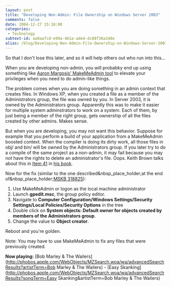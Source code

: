 ```yaml
---
layout: post
title: "Developing Non-Admin: File Ownership on Windows Server 2003"
comments: false
date: 2004-12-27 15:18:00
categories:
 - Technology
subtext-id: aa0aafcd-e99a-461a-ade4-dc88f36a348e
alias: /blog/Developing-Non-Admin-File-Ownership-on-Windows-Server-2003.aspx
---
```



So that I don't lose this later, and so it will help others out who run into this...

When you are developing non-admin, you will probabky end up using something like [Aaron Margosis' MakeMeAdmin tool](http://blogs.msdn.com/aaron_margosis/archive/2004/07/24/193721.aspx) to elevate your privileges when you need to do admin-like things. 

The problem comes when you are doing something in an admin context that creates files. In Windows XP, when you created a file as a member of the Administrators group, the file was owned by you. In Server 2003, it is owned by the Administrators group. Apparently this was to make it easier for multiple system adminstrators to work on a system. Each of them, by just being a member of the right group, gets ownership of all the files created by other admins. Makes sense.

But when you are developing, you may not want this behavior. Suppose for example that you perform a build of your application from a MakeMeAdmin boosted context. When the compiler is doing its dirty work, all those files in obj/ and bin/ will be owned by the Administrators group. If you later try to do a compile of the same project as a non-admin, it may fail because you may not have the rights to delete an administrator's file. Oops. Keith Brown talks about this in [Item 41](http://pluralsight.com/wiki/default.aspx/Keith.GuideBook.WhatIsOwnership) in [his book](http://www.amazon.com/exec/obidos/ASIN/0321228359/peterprovosto-20).

Now for the fix (similar to the one described&nbsp_place_holder;at the end of&nbsp_place_holder;[MSKB 318825](http://support.microsoft.com/?id=318825)):

  1. Use MakeMeAdmin or logon as the local machine administrator
  2. Launch **gpedit.msc**, the group policy editor.
  3. Navigate to **Computer Configuration/Windows Settings/Security Settings/Local Policies/Security Options** in the tree
  4. Double click on **System objects: Default owner for objects created by members of the Administrators group**.
  5. Change the value to **Object creator**.

Reboot and you're golden.

Note: You may have to use MakeMeAdmin to fix any files that were previously created.

**Now playing:** [Bob Marley & The Wailers](http://phobos.apple.com/WebObjects/MZSearch.woa/wa/advancedSearchResults?artistTerm=Bob Marley & The Wailers) - [Easy Skanking](http://phobos.apple.com/WebObjects/MZSearch.woa/wa/advancedSearchResults?songTerm=Easy Skanking&artistTerm=Bob Marley & The Wailers)
